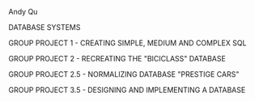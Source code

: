 Andy Qu

DATABASE SYSTEMS

GROUP PROJECT 1 - CREATING SIMPLE, MEDIUM AND COMPLEX SQL

GROUP PROJECT 2 - RECREATING THE "BICICLASS" DATABASE

GROUP PROJECT 2.5 - NORMALIZING DATABASE "PRESTIGE CARS"

GROUP PROJECT 3.5 - DESIGNING AND IMPLEMENTING A DATABASE
